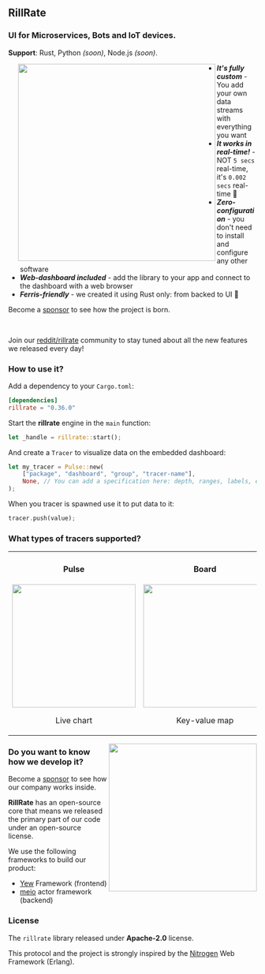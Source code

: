 ## RillRate

### UI for Microservices, Bots and IoT devices.

**Support**: Rust, Python _(soon)_, Node.js _(soon)_.

<img align="left" width="400px" style="margin-left: 20px;" src="https://rillrate.com/images/dashboard.png" />

- **_It's fully custom_** - You add your own data streams with everything you want
- **_It works in real-time!_** - NOT `5 secs` real-time, it's `0.002 secs` real-time 🚀
- **_Zero-configuration_** - you don't need to install and configure any other software
- **_Web-dashboard included_** - add the library to your app and connect to the dashboard with a web browser
- **_Ferris-friendly_** - we created it using Rust only: from backed to UI 🦀

Become a [sponsor][sponsor] to see how the project is born.

<br>

Join our [reddit/rillrate][reddit] community to stay tuned about all the new features we released every day!


### How to use it?

Add a dependency to your `Cargo.toml`:

```toml
[dependencies]
rillrate = "0.36.0"
```

Start the **rillrate** engine in the `main` function:

```rust
let _handle = rillrate::start();
```

And create a `Tracer` to visualize data on the embedded dashboard:

```rust
let my_tracer = Pulse::new(
    ["package", "dashboard", "group", "tracer-name"],
    None, // You can add a specification here: depth, ranges, labels, etc.
);
```

When you tracer is spawned use it to put data to it:

```rust
tracer.push(value);
```

### What types of tracers supported?

<!-- TODO: Add links to apis here -->
<table>
<tr>
    <td align="center">
        <h4>Pulse</h4>
        <img src="https://cdn.rillrate.com/github/rillrate/tracers/pulse.gif" width="250">
        <p>Live chart</p>
    </td>
    <td align="center">
        <h4>Board</h4>
        <img src="https://cdn.rillrate.com/github/rillrate/tracers/board.png" width="250">
        <p>Key-value map</p>
    </td>
    <td align="center">
        <h4>Coutner</h4>
        <img src="https://cdn.rillrate.com/github/rillrate/tracers/counter.png" width="250">
        <p>Incremental value</p>
    </td>
</tr>
</table>

<!--
#### Pulse

<table>
<tr>
<td><img src="https://media.giphy.com/media/aV6jDhD7p6KKZvvD1F/giphy.gif" width="300"></td>
<td>Real-time data. And long long long long long long long long long long long description.</td>
</tr>
</table>

#### Board

<table>
<tr>
<td><img src="https://cdn.rillrate.com/github/rillrate/tracers/board.png" width="300"></td>
<td>Real-time data. And long long long long long long long long long long long description.</td>
</tr>
</table>

<img src="" height="1px" width="100%" />
<br>
-->

<a href="https://github.com/sponsors/rillrate" target="_blank"><img align="right" width="300px" src="https://cdn.rillrate.com/github/heroic-toys/book-only.png" /></a>

### Do you want to know how we develop it?

Become a [sponsor][sponsor] to see how our company works inside.

**RillRate** has an open-source core that means we released the primary part of
our code under an open-source license.

We use the following frameworks to build our product:

- [Yew][yew] Framework (frontend)
- [meio][meio] actor framework (backend)

### License

The `rillrate` library released under **Apache-2.0** license.

This protocol and the project is strongly inspired by the [Nitrogen][nitrogen] Web Framework (Erlang).

[reddit]: https://www.reddit.com/r/rillrate/
[sponsor]: https://github.com/sponsors/rillrate
[nitrogen]: https://nitrogenproject.com/
[yew]: https://github.com/yewstack/yew
[meio]: https://github.com/rillrate/meio
